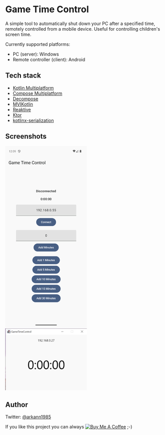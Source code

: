 # Game Time Control

A simple tool to automatically shut down your PC after a specified time, remotely controlled from a mobile device. Useful for controlling children's screen time.

Currently supported platforms:

- PC (server): Windows
- Remote controller (client): Android

## Tech stack

- [Kotlin Multiplatform](https://kotlinlang.org/docs/multiplatform.html)
- [Compose Multiplatform](https://www.jetbrains.com/compose-multiplatform/)
- [Decompose](https://github.com/arkivanov/Decompose)
- [MVIKotlin](https://github.com/arkivanov/MVIKotlin)
- [Reaktive](https://github.com/badoo/Reaktive/)
- [Ktor](https://ktor.io/)
- [kotlinx-serialization](https://github.com/Kotlin/kotlinx.serialization)

## Screenshots

<img src="media/android_app.png" width="256" alt="Android App"> <img src="media/server_app.png" width="256" alt="Android App">

## Author

Twitter: [@arkann1985](https://twitter.com/arkann1985)

If you like this project you can always <a href="https://www.buymeacoffee.com/arkivanov" target="_blank"><img src="https://cdn.buymeacoffee.com/buttons/v2/default-blue.png" alt="Buy Me A Coffee" height=32></a> ;-)
